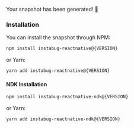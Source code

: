 Your snapshot has been generated! :rocket:

### Installation

You can install the snapshot through NPM:

```sh
npm install instabug-reactnative@{VERSION}
```

or Yarn:

```sh
yarn add instabug-reactnative@{VERSION}
```

#### NDK Installation

```sh
npm install instabug-reactnative-ndk@{VERSION}
```

or Yarn:

```sh
yarn add instabug-reactnative-ndk@{VERSION}
```
